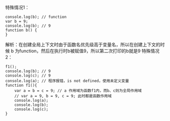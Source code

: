 特殊情况1：

```
console.log(b); // function
var b = 9;
console.log(b); // 9
function b() {
}
```
解析：在创建全局上下文时由于函数名优先级高于变量名，所以在创建上下文的时候 b 为function，然后在执行时b被赋值9，所以第二次打印的b就是9
特殊情况2：
```
f1();
console.log(b); // 9
console.log(c); // 9
console.log(a); // 程序报错，is not defined，使用未定义变量
function f1(){
	var a = b = c = 9; // a 作用域为函数f1内，而b、c则为全局作用域
	// var a = 9, b = 9, c = 9; 此时都是函数作用域
	console.log(a); 
    console.log(b); 
    console.log(c);
}
```